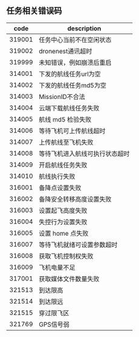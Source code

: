 ## 任务相关错误码

| code | description   |
|--------|-----------------|
| 319001 | 任务中心当前不在空闲状态    |
| 319002 | dronenest通讯超时   |
| 319999 | 未知错误，例如崩溃后重启    |
| 314001 | 下发的航线任务url为空    |
| 314002 | 下发的航线任务md5为空    |
| 314003 | MissionID不合法    |
| 314004 | 云端下载航线任务失败      |
| 314005 | 航线 md5 检验失败     |
| 314006 | 等待飞机可上传航线超时     |
| 314007 | 上传航线至飞机失败       |
| 314008 | 等待飞机进入航线可执行状态超时 |
| 314009 | 开启航线任务失败        |
| 314010 | 航线执行失败          |
| 316001 | 备降点设置失败         |
| 316002 | 备降安全转移高度设置失败    |
| 316003 | 设置起飞高度失败        |
| 316004 | 失控行为设置失败        |
| 316005 | 设置 home 点失败     |
| 316007 | 等待飞机就绪可设置参数超时   |
| 316008 | 获取飞机控制权失败       |
| 316009 | 飞机电量不足          |
| 317001 | 获取媒体文件数量失败      |
| 321513 | 到达限高            |
| 321514 | 到达限远            |
| 321515 | 穿过限飞区           |
| 321769 | GPS信号弱          |
